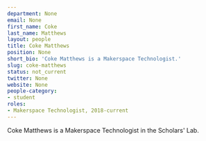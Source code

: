 ```yaml
---
department: None
email: None
first_name: Coke
last_name: Matthews
layout: people
title: Coke Matthews
position: None
short_bio: 'Coke Matthews is a Makerspace Technologist.'
slug: coke-matthews
status: not_current
twitter: None
website: None
people-category:
- student
roles:
- Makerspace Technologist, 2018-current
---
```

Coke Matthews is a Makerspace Technologist in the Scholars' Lab.
